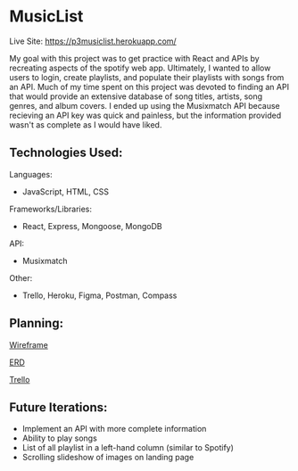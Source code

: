 # MusicList

Live Site: https://p3musiclist.herokuapp.com/

My goal with this project was to get practice with React and APIs by recreating aspects of the spotify web app. Ultimately, I wanted to allow users to login, create playlists, and populate their playlists with songs from an API. 
Much of my time spent on this project was devoted to finding an API that would provide an extensive database of song titles, artists, song genres, and album covers. I ended up using the Musixmatch API because recieving an API key was quick and painless, but the information provided wasn't as complete as I would have liked.


## Technologies Used:

  Languages:  
  
  - JavaScript, HTML, CSS
  
  Frameworks/Libraries: 
  
  - React, Express, Mongoose, MongoDB
  
  API:
  
  - Musixmatch
  
  Other: 
  
  - Trello, Heroku, Figma, Postman, Compass


## Planning:

[Wireframe](https://github.com/MichaelCraig7/MusicList/blob/master/Screen%20Shot%202018-07-02%20at%2011.44.59%20AM.png)

[ERD](https://github.com/MichaelCraig7/MusicList/blob/master/Screen%20Shot%202018-07-01%20at%2010.52.41%20PM.png)

[Trello](https://trello.com/b/ncviuNED/music-app)


## Future Iterations:

- Implement an API with more complete information
- Ability to play songs
- List of all playlist in a left-hand column (similar to Spotify)
- Scrolling slideshow of images on landing page
